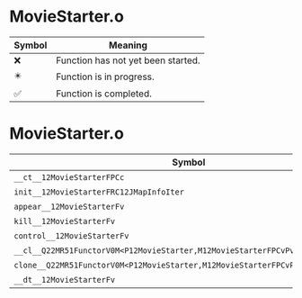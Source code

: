 # MovieStarter.o
| Symbol | Meaning 
| ------------- | ------------- 
| :x: | Function has not yet been started. 
| :eight_pointed_black_star: | Function is in progress. 
| :white_check_mark: | Function is completed. 


# MovieStarter.o
| Symbol | Decompiled? |
| ------------- | ------------- |
| `__ct__12MovieStarterFPCc` | :x: |
| `init__12MovieStarterFRC12JMapInfoIter` | :x: |
| `appear__12MovieStarterFv` | :x: |
| `kill__12MovieStarterFv` | :x: |
| `control__12MovieStarterFv` | :x: |
| `__cl__Q22MR51FunctorV0M<P12MovieStarter,M12MovieStarterFPCvPv_v>CFv` | :x: |
| `clone__Q22MR51FunctorV0M<P12MovieStarter,M12MovieStarterFPCvPv_v>CFP7JKRHeap` | :x: |
| `__dt__12MovieStarterFv` | :x: |
